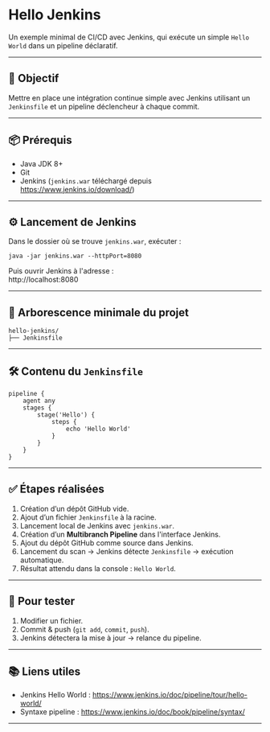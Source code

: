# Hello Jenkins

Un exemple minimal de CI/CD avec Jenkins, qui exécute un simple `Hello World` dans un pipeline déclaratif.

---

## 🚀 Objectif

Mettre en place une intégration continue simple avec Jenkins utilisant un `Jenkinsfile` et un pipeline déclencheur à chaque commit.

---

## 📦 Prérequis

- Java JDK 8+
- Git
- Jenkins (`jenkins.war` téléchargé depuis https://www.jenkins.io/download/)

---

## ⚙️ Lancement de Jenkins

Dans le dossier où se trouve `jenkins.war`, exécuter :

```
java -jar jenkins.war --httpPort=8080
```

Puis ouvrir Jenkins à l'adresse :  
http://localhost:8080

---

## 📁 Arborescence minimale du projet

```
hello-jenkins/
├── Jenkinsfile
```

---

## 🛠 Contenu du `Jenkinsfile`

```
pipeline {
    agent any
    stages {
        stage('Hello') {
            steps {
                echo 'Hello World'
            }
        }
    }
}
```

---

## ✅ Étapes réalisées

1. Création d’un dépôt GitHub vide.
2. Ajout d’un fichier `Jenkinsfile` à la racine.
3. Lancement local de Jenkins avec `jenkins.war`.
4. Création d’un **Multibranch Pipeline** dans l'interface Jenkins.
5. Ajout du dépôt GitHub comme source dans Jenkins.
6. Lancement du scan → Jenkins détecte `Jenkinsfile` → exécution automatique.
7. Résultat attendu dans la console : `Hello World`.

---

## 🔁 Pour tester

1. Modifier un fichier.
2. Commit & push (`git add`, `commit`, `push`).
3. Jenkins détectera la mise à jour → relance du pipeline.

---

## 📚 Liens utiles

- Jenkins Hello World : https://www.jenkins.io/doc/pipeline/tour/hello-world/
- Syntaxe pipeline : https://www.jenkins.io/doc/book/pipeline/syntax/

---
